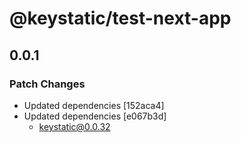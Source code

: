 # @keystatic/test-next-app

## 0.0.1

### Patch Changes

- Updated dependencies [152aca4]
- Updated dependencies [e067b3d]
  - keystatic@0.0.32
